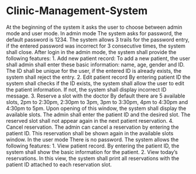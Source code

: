 # Clinic-Management-System
At the beginning of the system it asks the user to choose between admin mode and user mode. In admin mode The system asks for password, the default password is 1234. The system allows 3 trails for the password entry, if the entered password was incorrect for 3 consecutive times, the system shall close. After login in the admin mode, the system shall provide the following features: 1. Add new patient record: To add a new patient, the user shall admin shall enter these basic information: name, age, gender and ID. The ID shall be unique for the user, if the entered ID is already exists, the system shall reject the entry. 2. Edit patient record By entering patient ID the system shall checks if the ID exists, the system shall allow the user to edit the patient information. If not, the system shall display incorrect ID message. 3. Reserve a slot with the doctor By default there are 5 available slots, 2pm to 2:30pm, 2:30pm to 3pm, 3pm to 3:30pm, 4pm to 4:30pm and 4:30pm to 5pm. Upon opening of this window, the system shall display the available slots. The admin shall enter the patient ID and the desired slot. The reserved slot shall not appear again in the next patient reservation. 4. Cancel reservation. The admin can cancel a reservation by entering the patient ID. This reservation shall be shown again in the available slots window. In the user mode There is no password. The system allows the following features: 1. View patient record. By entering the patient ID, the system shall show the basic information for the patient. 2. View today’s reservations. In this view, the system shall print all reservations with the patient ID attached to each reservation slot.
